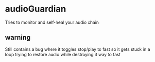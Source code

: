 # audioGuardian
Tries to monitor and self-heal your audio chain

## warning
Still contains a bug where it toggles stop/play to fast so it gets stuck in a loop trying to restore audio while destroying it way to fast
